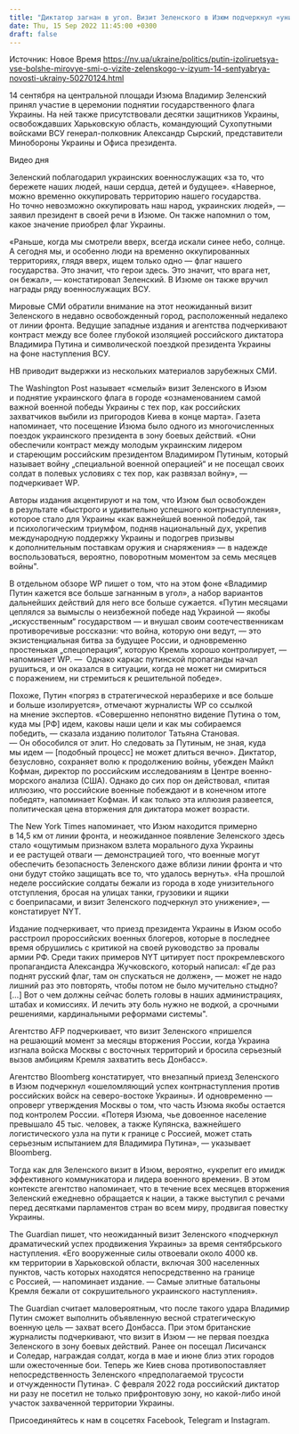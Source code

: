 ```yaml
---
title: "Диктатор загнан в угол. Визит Зеленского в Изюм подчеркнул «унизительный» разгром РФ и все большую изоляцию Путина — мировые СМИ"
date: Thu, 15 Sep 2022 11:45:00 +0300
draft: false
---
```

Источник: Новое Время https://nv.ua/ukraine/politics/putin-izoliruetsya-vse-bolshe-mirovye-smi-o-vizite-zelenskogo-v-izyum-14-sentyabrya-novosti-ukrainy-50270124.html


14 сентября на центральной площади Изюма Владимир Зеленский принял участие в церемонии поднятии государственного флага Украины. На ней также присутствовали десятки защитников Украины, освобождавших Харьковскую область, командующий Сухопутными войсками ВСУ генерал-полковник Александр Сырский, представители Минобороны Украины и Офиса президента.

 Видео дня   

 Зеленский поблагодарил украинских военнослужащих «за то, что бережете наших людей, наши сердца, детей и будущее». «Наверное, можно временно оккупировать территорию нашего государства. Но точно невозможно оккупировать наш народ, украинских людей», — заявил президент в своей речи в Изюме. Он также напомнил о том, какое значение приобрел флаг Украины.

«Раньше, когда мы смотрели вверх, всегда искали синее небо, солнце. А сегодня мы, и особенно люди на временно оккупированных территориях, глядя вверх, ищем только одно — флаг нашего государства. Это значит, что герои здесь. Это значит, что врага нет, он бежал», — констатировал Зеленский. В Изюме он также вручил награды ряду военнослужащих ВСУ.

Мировые СМИ обратили внимание на этот неожиданный визит Зеленского в недавно освобожденный город, расположенный недалеко от линии фронта. Ведущие западные издания и агентства подчеркивают контраст между все более глубокой изоляцией российского диктатора Владимира Путина и символической поездкой президента Украины на фоне наступления ВСУ.

НВ приводит выдержки из нескольких материалов зарубежных СМИ.

The Washington Post называет «смелый» визит Зеленского в Изюм и поднятие украинского флага в городе «ознаменованием самой важной военной победы Украины с тех пор, как российских захватчиков выбили из пригородов Киева в конце марта». Газета напоминает, что посещение Изюма было одного из многочисленных поездок украинского президента в зону боевых действий. «Они обеспечили контраст между молодым украинским лидером и стареющим российским президентом Владимиром Путиным, который называет войну „специальной военной операцией“ и не посещал своих солдат в полевых условиях с тех пор, как развязал войну», — подчеркивает WP.

Авторы издания акцентируют и на том, что Изюм был освобожден в результате «быстрого и удивительно успешного контрнаступления», которое стало для Украины «как важнейшей военной победой, так и психологическим триумфом, подняв национальный дух, укрепив международную поддержку Украины и подогрев призывы к дополнительным поставкам оружия и снаряжения» — в надежде воспользоваться, вероятно, поворотным моментом за семь месяцев войны".

В отдельном обзоре WP пишет о том, что на этом фоне «Владимир Путин кажется все больше загнанным в угол», а набор вариантов дальнейших действий для него все больше сужается. «Путин месяцами цеплялся за вымыслы о неизбежной победе над Украиной — якобы „искусственным“ государством — и внушал своим соотечественникам противоречивые россказни: что война, которую они ведут, — это экзистенциальная битва за будущее России, и одновременно простенькая „спецоперация“, которую Кремль хорошо контролирует, — напоминает WP. —  Однако каркас путинской пропаганды начал рушиться, и он оказался в ситуации, когда не может ни смириться с поражением, ни стремиться к решительной победе».

Похоже, Путин «погряз в стратегической неразберихе и все больше и больше изолируется», отмечают журналисты WP со ссылкой на мнение экспертов. «Совершенно непонятно видение Путина о том, куда мы [РФ] идем, каковы наши цели и как мы собираемся победить, — сказала изданию политолог Татьяна Становая. — Он обособился от элит. Но следовать за Путиным, не зная, куда мы идем — [подобный процесс] не может длиться вечно». Диктатор, безусловно, сохраняет волю к продолжению войны, убежден Майкл Кофман, директор по российским исследованиям в Центре военно-морского анализа (США). Однако до сих пор он действовал, «питая иллюзию, что российские военные побеждают и в конечном итоге победят», напоминает Кофман. И как только эта иллюзия развеется, политическая цена вторжения для диктатора может возрасти.

The New York Times напоминает, что Изюм находится примерно в 14,5 км от линии фронта, и неожиданное появление Зеленского здесь стало «ощутимым признаком взлета морального духа Украины и ее растущей отваги — демонстрацией того, что военные могут обеспечить безопасность Зеленского даже вблизи линии фронта и что они будут стойко защищать все то, что удалось вернуть». «На прошлой неделе российские солдаты бежали из города в ходе унизительного отступления, бросая на улицах танки, грузовики и ящики с боеприпасами, и визит Зеленского подчеркнул это унижение», — констатирует NYT.

Издание подчеркивает, что приезд президента Украины в Изюм особо расстроил пророссийских военных блогеров, которые в последнее время обрушились с критикой на своей руководство за провалы армии РФ. Среди таких примеров NYT цитирует пост прокремлевского пропагандиста Александра Жучковского, который написал: «Где раз поднят русский флаг, там он спускаться не должен», — может не надо лишний раз это повторять, чтобы потом не было мучительно стыдно? […] Вот о чем должны сейчас болеть головы в наших администрациях, штабах и комиссиях. И лечить эту боль нужно не водкой, а срочными решениями, кардинальными реформами системы".

Агентство AFP подчеркивает, что визит Зеленского «пришелся на решающий момент за месяцы вторжения России, когда Украина изгнала войска Москвы с восточных территорий и бросила серьезный вызов амбициям Кремля захватить весь Донбасс».

Агентство Bloomberg констатирует, что внезапный приезд Зеленского в Изюм подчеркнул «ошеломляющий успех контрнаступления против российских войск на северо-востоке Украины». И одновременно — опроверг утверждения Москвы о том, что часть Изюма якобы остается под контролем России. «Потеря Изюма, чье довоенное население превышало 45 тыс. человек, а также Купянска, важнейшего логистического узла на пути к границе с Россией, может стать серьезным испытанием для Владимира Путина», — указывает Bloomberg.

Тогда как для Зеленского визит в Изюм, вероятно, «укрепит его имидж эффективного коммуникатора и лидера военного времени». В этом контексте агентство напоминает, что в течение всех месяцев вторжения Зеленский ежедневно обращается к нации, а также выступил с речами перед десятками парламентов стран во всем миру, продвигая повестку Украины.

The Guardian пишет, что неожиданный визит Зеленского «подчеркнул драматический успех продвижения Украины» за время сентябрського наступления. «Его вооруженные силы отвоевали около 4000 кв. км территории в Харьковской области, включая 300 населенных пунктов, часть которых находятся непосредственно на границе с Россией, — напоминает издание. — Самые элитные батальоны Кремля бежали от сокрушительного украинского наступления».

The Guardian считает маловероятным, что после такого удара Владимир Путин сможет выполнить объявленную весной стратегическую военную цель — захват всего Донбасса. При этом британские журналисты подчеркивают, что визит в Изюм — не первая поездка Зеленского в зону боевых действий. Ранее он посещал Лисичанск и Соледар, награждая солдат, когда в мае и июне близ этих городов шли ожесточенные бои. Теперь же Киев снова противопоставляет непосредственность Зеленского «предполагаемой трусости и отчужденности Путина». С февраля 2022 года российский диктатор ни разу не посетил не только прифронтовую зону, но какой-либо иной участок захваченной территории Украины.

Присоединяйтесь к нам в соцсетях Facebook, Telegram и Instagram.
